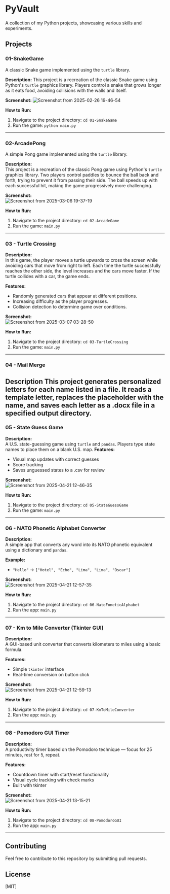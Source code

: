 # PyVault

A collection of my Python projects, showcasing various skills and experiments.

## Projects

### 01-SnakeGame

A classic Snake game implemented using the `turtle` library.

**Description:**
This project is a recreation of the classic Snake game using Python's `turtle` graphics library. Players control a snake that grows longer as it eats food, avoiding collisions with the walls and itself.

**Screenshot:**
![Screenshot from 2025-02-26 19-46-54](https://github.com/user-attachments/assets/0b5daf21-83f8-4020-bd8a-276037bfe03c)

**How to Run:**
1. Navigate to the project directory: `cd 01-SnakeGame`
2. Run the game: `python main.py` 

---

### 02-ArcadePong

A simple Pong game implemented using the `turtle` library.

**Description:**  
This project is a recreation of the classic Pong game using Python's `turtle` graphics library. Two players control paddles to bounce the ball back and forth, trying to prevent it from passing their side. The ball speeds up with each successful hit, making the game progressively more challenging.

**Screenshot:**  
![Screenshot from 2025-03-06 19-37-19](https://github.com/user-attachments/assets/ab1b1a1b-1322-4dc2-a157-70c112dcde81)


**How to Run:**  
1. Navigate to the project directory: `cd 02-ArcadeGame`  
2. Run the game: `main.py` 
---

### 03 - Turtle Crossing

**Description:**  
In this game, the player moves a turtle upwards to cross the screen while avoiding cars that move from right to left. Each time the turtle successfully reaches the other side, the level increases and the cars move faster. If the turtle collides with a car, the game ends.

**Features:**

- Randomly generated cars that appear at different positions.
- Increasing difficulty as the player progresses.
- Collision detection to determine game over conditions.

**Screenshot:**  
![Screenshot from 2025-03-07 03-28-50](https://github.com/user-attachments/assets/658f47e4-c573-437a-8890-058bd39a908c)


**How to Run:**  
1. Navigate to the project directory: `cd 03-TurtleCrossing`  
2. Run the game: `main.py` 
---

### 04 - Mail Merge

**Description**
This project generates personalized letters for each name listed in a file. It reads a template letter, replaces the placeholder with the name, and saves each letter as a .docx file in a specified output directory.
---

### 05 - State Guess Game

**Description:**  
A U.S. state-guessing game using `turtle` and `pandas`. Players type state names to place them on a blank U.S. map.
**Features:**

- Visual map updates with correct guesses
- Score tracking
- Saves unguessed states to a .csv for review

**Screenshot:**  
![Screenshot from 2025-04-21 12-46-35](https://github.com/user-attachments/assets/2c9f0f31-e03b-4d14-a28b-0691c68d8f2d)


**How to Run:**  
1. Navigate to the project directory: `cd 05-StateGuessGame`  
2. Run the game: `main.py` 
---

### 06 - NATO Phonetic Alphabet Converter

**Description:**  
A simple app that converts any word into its NATO phonetic equivalent using a dictionary and `pandas`.

**Example:**
- `"Hello"` → `["Hotel", "Echo", "Lima", "Lima", "Oscar"]`

**Screenshot:**  
![Screenshot from 2025-04-21 12-57-35](https://github.com/user-attachments/assets/0af448c3-78de-44c3-8ac8-de19ced0dc9f)


**How to Run:**  
1. Navigate to the project directory: `cd 06-NatoFoneticAlphabet`  
2. Run the app: `main.py` 

---

### 07 - Km to Mile Converter (Tkinter GUI)

**Description:**  
A GUI-based unit converter that converts kilometers to miles using a basic formula.

**Features:**
- Simple `tkinter` interface
- Real-time conversion on button click

**Screenshot:**  
![Screenshot from 2025-04-21 12-59-13](https://github.com/user-attachments/assets/f7f0cb16-e4fe-4017-bb01-366240b12fc9)


**How to Run:**  
1. Navigate to the project directory: `cd 07-KmToMileConverter`  
2. Run the app: `main.py` 

---

### 08 - Pomodoro GUI Timer

**Description:**  
A productivity timer based on the Pomodoro technique — focus for 25 minutes, rest for 5, repeat.

**Features:**
- Countdown timer with start/reset functionality
- Visual cycle tracking with check marks
- Built with tkinter

**Screenshot:**  
![Screenshot from 2025-04-21 13-15-21](https://github.com/user-attachments/assets/7beee745-cb4d-47af-a509-bae37dc396c1)


**How to Run:**  
1. Navigate to the project directory: `cd 08-PomodoroGUI`  
2. Run the app: `main.py`
---


## Contributing

Feel free to contribute to this repository by submitting pull requests.

## License

[MIT]
